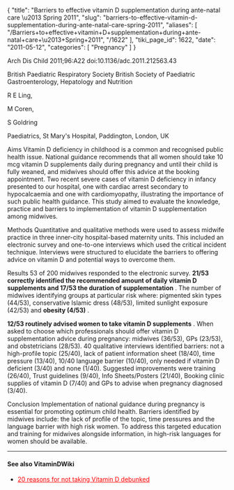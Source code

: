 {
  "title": "Barriers to effective vitamin D supplementation during ante-natal care \u2013 Spring 2011",
  "slug": "barriers-to-effective-vitamin-d-supplementation-during-ante-natal-care-spring-2011",
  "aliases": [
    "/Barriers+to+effective+vitamin+D+supplementation+during+ante-natal+care+\u2013+Spring+2011",
    "/1622"
  ],
  "tiki_page_id": 1622,
  "date": "2011-05-12",
  "categories": [
    "Pregnancy"
  ]
}

Arch Dis Child 2011;96:A22 doi:10.1136/adc.2011.212563.43

British Paediatric Respiratory Society British Society of Paediatric Gastroenterology, Hepatology and Nutrition

R E Ling,

M Coren,

S Goldring

Paediatrics, St Mary's Hospital, Paddington, London, UK

Aims Vitamin D deficiency in childhood is a common and recognised public health issue. National guidance recommends that all women should take 10 mcg vitamin D supplements daily during pregnancy and until their child is fully weaned, and midwives should offer this advice at the booking appointment. Two recent severe cases of vitamin D deficiency in infancy presented to our hospital, one with cardiac arrest secondary to hypocalcaemia and one with cardiomyopathy, illustrating the importance of such public health guidance. This study aimed to evaluate the knowledge, practice and barriers to implementation of vitamin D supplementation among midwives.

Methods Quantitative and qualitative methods were used to assess midwife practice in three inner-city hospital-based maternity units. This included an electronic survey and one-to-one interviews which used the critical incident technique. Interviews were structured to elucidate the barriers to offering advice on vitamin D and potential ways to overcome them.

Results 53 of 200 midwives responded to the electronic survey.  **21/53 correctly identified the recommended amount of daily vitamin D supplements and 17/53 the duration of supplementation** . The number of midwives identifying groups at particular risk where: pigmented skin types (44/53), conservative Islamic dress (48/53), limited sunlight exposure (42/53) and  **obesity (4/53)** . 

 **12/53 routinely advised women to take vitamin D supplements** . When asked to choose which professionals should offer vitamin D supplementation advice during pregnancy: midwives (36/53), GPs (23/53), and obstetricians (28/53). 40 qualitative interviews identified barriers: not a high-profile topic (25/40), lack of patient information sheet (18/40), time pressure (13/40), 10/40 language barrier (10/40), only needed if vitamin D deficient (3/40) and none (1/40). Suggested improvements were training (26/40), Trust guidelines (9/40), Info Sheets/Posters (21/40), Booking clinic supplies of vitamin D (7/40) and GPs to advise when pregnancy diagnosed (3/40).

Conclusion Implementation of national guidance during pregnancy is essential for promoting optimum child health. Barriers identified by midwives include: the lack of profile of the topic, time pressures and the language barrier with high risk women. To address this targeted education and training for midwives alongside information, in high-risk languages for women should be available.

---

#### See also VitaminDWiki

* <a href="/posts/20-reasons-for-not-taking-vitamin-d-debunked" style="color: red; text-decoration: underline;" title="This post/category does not exist yet: 20 reasons for not taking Vitamin D debunked">20 reasons for not taking Vitamin D debunked</a>

